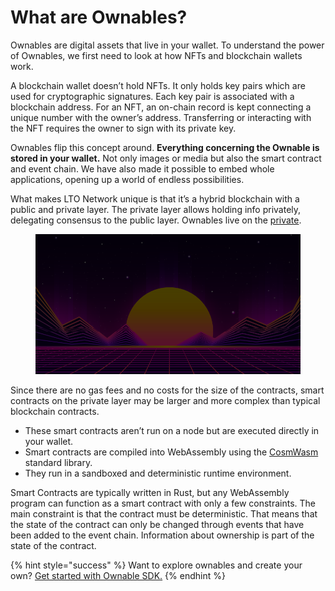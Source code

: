 # What are Ownables?

Ownables are digital assets that live in your wallet. To understand the power of Ownables, we first need to look at how NFTs and blockchain wallets work.

A blockchain wallet doesn’t hold NFTs. It only holds key pairs which are used for cryptographic signatures. Each key pair is associated with a blockchain address. For an NFT, an on-chain record is kept connecting a unique number with the owner’s address. Transferring or interacting with the NFT requires the owner to sign with its private key.

Ownables flip this concept around. **Everything concerning the Ownable is stored in your wallet.** Not only images or media but also the smart contract and event chain. We have also made it possible to embed whole applications, opening up a world of endless possibilities.

What makes LTO Network unique is that it’s a hybrid blockchain with a public and private layer. The private layer allows holding info privately, delegating consensus to the public layer. Ownables live on the [private](../protocol/private/ "mention").

<figure><img src="../.gitbook/assets/screenshot-ltonetwork.com-2023.01.31-10_10_25.png" alt=""><figcaption></figcaption></figure>

Since there are no gas fees and no costs for the size of the contracts, smart contracts on the private layer may be larger and more complex than typical blockchain contracts.

* These smart contracts aren’t run on a node but are executed directly in your wallet.
* Smart contracts are compiled into WebAssembly using the [CosmWasm](https://cosmwasm.com/) standard library.&#x20;
* They run in a sandboxed and deterministic runtime environment.

Smart Contracts are typically written in Rust, but any WebAssembly program can function as a smart contract with only a few constraints. The main constraint is that the contract must be deterministic. That means that the state of the contract can only be changed through events that have been added to the event chain. Information about ownership is part of the state of the contract.

{% hint style="success" %}
Want to explore ownables and create your own? [Get started with Ownable SDK.](tech-overview/)
{% endhint %}
